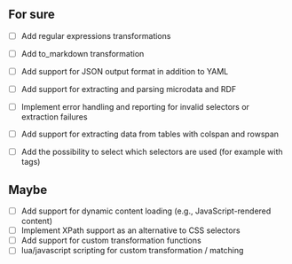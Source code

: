 ## For sure

- [ ] Add regular expressions transformations
- [ ] Add to_markdown transformation
- [ ] Add support for JSON output format in addition to YAML
- [ ] Add support for extracting and parsing microdata and RDF

- [ ] Implement error handling and reporting for invalid selectors or extraction failures
- [ ] Add support for extracting data from tables with colspan and rowspan

- [ ] Add the possibility to select which selectors are used (for example with tags)

## Maybe

- [ ] Add support for dynamic content loading (e.g., JavaScript-rendered content)
- [ ] Implement XPath support as an alternative to CSS selectors
- [ ] Add support for custom transformation functions
- [ ] lua/javascript scripting for custom transformation / matching